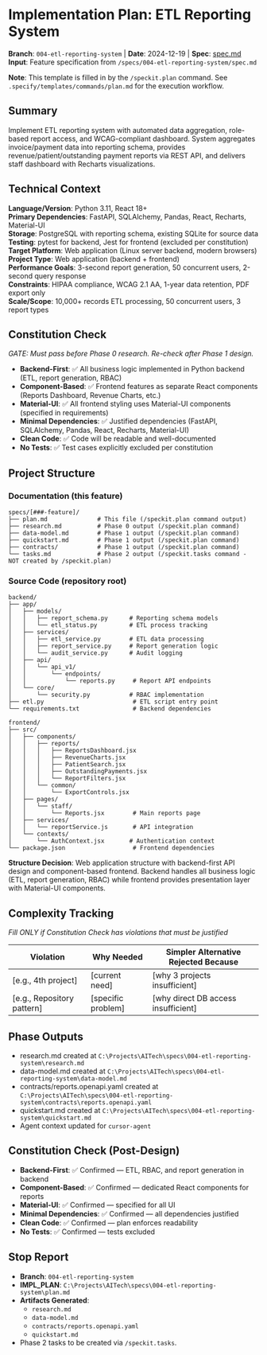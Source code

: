 # Implementation Plan: ETL Reporting System

**Branch**: `004-etl-reporting-system` | **Date**: 2024-12-19 | **Spec**: [spec.md](./spec.md)
**Input**: Feature specification from `/specs/004-etl-reporting-system/spec.md`

**Note**: This template is filled in by the `/speckit.plan` command. See `.specify/templates/commands/plan.md` for the execution workflow.

## Summary

Implement ETL reporting system with automated data aggregation, role-based report access, and WCAG-compliant dashboard. System aggregates invoice/payment data into reporting schema, provides revenue/patient/outstanding payment reports via REST API, and delivers staff dashboard with Recharts visualizations.

## Technical Context

**Language/Version**: Python 3.11, React 18+  
**Primary Dependencies**: FastAPI, SQLAlchemy, Pandas, React, Recharts, Material-UI  
**Storage**: PostgreSQL with reporting schema, existing SQLite for source data  
**Testing**: pytest for backend, Jest for frontend (excluded per constitution)  
**Target Platform**: Web application (Linux server backend, modern browsers)  
**Project Type**: Web application (backend + frontend)  
**Performance Goals**: 3-second report generation, 50 concurrent users, 2-second query response  
**Constraints**: HIPAA compliance, WCAG 2.1 AA, 1-year data retention, PDF export only  
**Scale/Scope**: 10,000+ records ETL processing, 50 concurrent users, 3 report types

## Constitution Check

*GATE: Must pass before Phase 0 research. Re-check after Phase 1 design.*

- **Backend-First**: ✅ All business logic implemented in Python backend (ETL, report generation, RBAC)
- **Component-Based**: ✅ Frontend features as separate React components (Reports Dashboard, Revenue Charts, etc.)
- **Material-UI**: ✅ All frontend styling uses Material-UI components (specified in requirements)
- **Minimal Dependencies**: ✅ Justified dependencies (FastAPI, SQLAlchemy, Pandas, React, Recharts, Material-UI)
- **Clean Code**: ✅ Code will be readable and well-documented
- **No Tests**: ✅ Test cases explicitly excluded per constitution

## Project Structure

### Documentation (this feature)

```
specs/[###-feature]/
├── plan.md              # This file (/speckit.plan command output)
├── research.md          # Phase 0 output (/speckit.plan command)
├── data-model.md        # Phase 1 output (/speckit.plan command)
├── quickstart.md        # Phase 1 output (/speckit.plan command)
├── contracts/           # Phase 1 output (/speckit.plan command)
└── tasks.md             # Phase 2 output (/speckit.tasks command - NOT created by /speckit.plan)
```

### Source Code (repository root)

```
backend/
├── app/
│   ├── models/
│   │   ├── report_schema.py      # Reporting schema models
│   │   └── etl_status.py         # ETL process tracking
│   ├── services/
│   │   ├── etl_service.py        # ETL data processing
│   │   ├── report_service.py     # Report generation logic
│   │   └── audit_service.py      # Audit logging
│   ├── api/
│   │   └── api_v1/
│   │       └── endpoints/
│   │           └── reports.py     # Report API endpoints
│   └── core/
│       └── security.py           # RBAC implementation
├── etl.py                         # ETL script entry point
└── requirements.txt               # Backend dependencies

frontend/
├── src/
│   ├── components/
│   │   ├── reports/
│   │   │   ├── ReportsDashboard.jsx
│   │   │   ├── RevenueCharts.jsx
│   │   │   ├── PatientSearch.jsx
│   │   │   ├── OutstandingPayments.jsx
│   │   │   └── ReportFilters.jsx
│   │   └── common/
│   │       └── ExportControls.jsx
│   ├── pages/
│   │   └── staff/
│   │       └── Reports.jsx        # Main reports page
│   ├── services/
│   │   └── reportService.js       # API integration
│   └── contexts/
│       └── AuthContext.jsx       # Authentication context
└── package.json                   # Frontend dependencies
```

**Structure Decision**: Web application structure with backend-first API design and component-based frontend. Backend handles all business logic (ETL, report generation, RBAC) while frontend provides presentation layer with Material-UI components.

## Complexity Tracking

*Fill ONLY if Constitution Check has violations that must be justified*

| Violation | Why Needed | Simpler Alternative Rejected Because |
|-----------|------------|-------------------------------------|
| [e.g., 4th project] | [current need] | [why 3 projects insufficient] |
| [e.g., Repository pattern] | [specific problem] | [why direct DB access insufficient] |

## Phase Outputs

- research.md created at `C:\Projects\AITech\specs\004-etl-reporting-system\research.md`
- data-model.md created at `C:\Projects\AITech\specs\004-etl-reporting-system\data-model.md`
- contracts/reports.openapi.yaml created at `C:\Projects\AITech\specs\004-etl-reporting-system\contracts\reports.openapi.yaml`
- quickstart.md created at `C:\Projects\AITech\specs\004-etl-reporting-system\quickstart.md`
- Agent context updated for `cursor-agent`

## Constitution Check (Post-Design)

- **Backend-First**: ✅ Confirmed — ETL, RBAC, and report generation in backend
- **Component-Based**: ✅ Confirmed — dedicated React components for reports
- **Material-UI**: ✅ Confirmed — specified for all UI
- **Minimal Dependencies**: ✅ Confirmed — all dependencies justified
- **Clean Code**: ✅ Confirmed — plan enforces readability
- **No Tests**: ✅ Confirmed — tests excluded

## Stop Report

- **Branch**: `004-etl-reporting-system`
- **IMPL_PLAN**: `C:\Projects\AITech\specs\004-etl-reporting-system\plan.md`
- **Artifacts Generated**:
  - `research.md`
  - `data-model.md`
  - `contracts/reports.openapi.yaml`
  - `quickstart.md`
- Phase 2 tasks to be created via `/speckit.tasks`.

